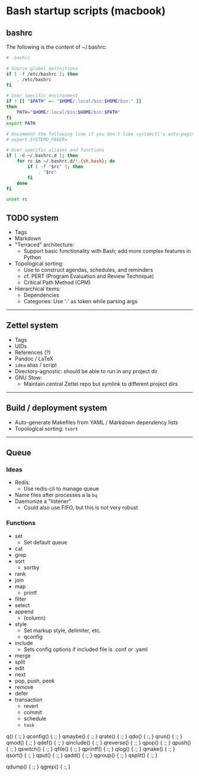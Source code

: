 # Bash startup scripts (macbook)

## bashrc

The following is the content of ~/.bashrc:
```bash
# .bashrc

# Source global definitions
if [ -f /etc/bashrc ]; then
	. /etc/bashrc
fi

# User specific environment
if ! [[ "$PATH" =~ "$HOME/.local/bin:$HOME/bin:" ]]
then
    PATH="$HOME/.local/bin:$HOME/bin:$PATH"
fi
export PATH

# Uncomment the following line if you don't like systemctl's auto-paging feature:
# export SYSTEMD_PAGER=

# User specific aliases and functions
if [ -d ~/.bashrc.d ]; then
	for rc in ~/.bashrc.d/*.{sh,bash}; do
		if [ -f "$rc" ]; then
			. "$rc"
		fi
	done
fi

unset rc
```

## TODO system

* Tags
* Markdown
* "Terraced" architecture:
    * Support basic functionality with Bash; add more complex features in Python
* Topological sorting:
    * Use to construct agendas, schedules, and reminders
    * cf. PERT (Program Evaluation and Review Technique)
    * Critical Path Method (CPM)
* Hierarchical items:
    * Dependencies
    * Categories: Use ':' as token while parsing args

---

## Zettel system

* Tags
* UIDs
* References (?)
* Pandoc / LaTeX
* `idea` alias / script
* Directory-agnostic: should be able to run in any project dir
* GNU Stow:
    * Maintain central Zettel repo but symlink to different project dirs

---

## Build / deployment system

* Auto-generate Makefiles from YAML / Markdown dependency lists
* Topological sorting: `tsort`

---

## Queue

### Ideas
* Redis:
    * Use redis-cli to manage queue
* Name files after processes a la `bq`
* Daemonize a "listener"
    * Could also use FIFO, but this is not very robust

### Functions
* set
    * Set default queue
* cat
* grep
* sort
    * sortby
* rank
* join
* map
    * printf
* filter
* select
* append
    * (column)
* style
    * Set markup style, delimiter, etc.
    * qconfig
* include
    * Sets config options if included file is .conf or .yaml
* merge
* split
* edit
* next
* pop, push, peek
* remove
* defer
* transaction
    * revert
    * commit
    * schedule
    * `task`


q() { :; }
qconfig() { :; }
qmaybe() { :; }
qrate() { :; }
qdo() { :; }
qrun() { :; }
qmod() { :; }
qdef() { :; }
qinclude() { :; }
qreverse() { :; }
qpop() { :; }
qpush() { :; }
qswitch() { :; }
qfile() { :; }
qprintf() { :; }
qlog() { :; }
qmake() { :; }
qsort() { :; }
qput() { :; }
qadd() { :; }
qgroup() { :; }
qsplit() { :; }

qdump() { :; }
qgrep() { :; }

